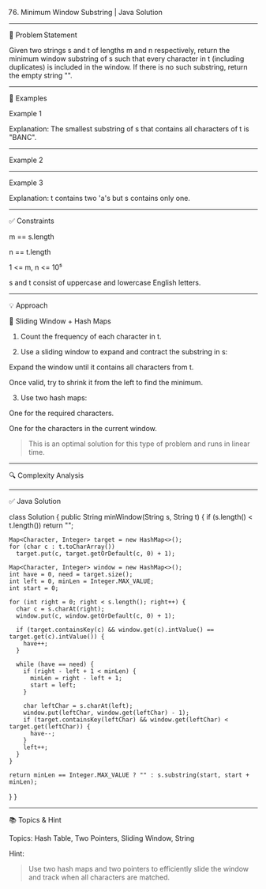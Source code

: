 
76. Minimum Window Substring | Java Solution

  


---

🧩 Problem Statement

Given two strings s and t of lengths m and n respectively, return the minimum window substring of s such that every character in t (including duplicates) is included in the window.
If there is no such substring, return the empty string "".


---

🧠 Examples

Example 1

Explanation:
The smallest substring of s that contains all characters of t is "BANC".


---

Example 2


---

Example 3

Explanation:
t contains two 'a's but s contains only one.


---

✅ Constraints

m == s.length

n == t.length

1 <= m, n <= 10⁵

s and t consist of uppercase and lowercase English letters.



---

💡 Approach

🔄 Sliding Window + Hash Maps

1. Count the frequency of each character in t.


2. Use a sliding window to expand and contract the substring in s:

Expand the window until it contains all characters from t.

Once valid, try to shrink it from the left to find the minimum.



3. Use two hash maps:

One for the required characters.

One for the characters in the current window.




> This is an optimal solution for this type of problem and runs in linear time.




---

🔍 Complexity Analysis


---

✅ Java Solution

class Solution {
  public String minWindow(String s, String t) {
    if (s.length() < t.length()) return "";

    Map<Character, Integer> target = new HashMap<>();
    for (char c : t.toCharArray())
      target.put(c, target.getOrDefault(c, 0) + 1);

    Map<Character, Integer> window = new HashMap<>();
    int have = 0, need = target.size();
    int left = 0, minLen = Integer.MAX_VALUE;
    int start = 0;

    for (int right = 0; right < s.length(); right++) {
      char c = s.charAt(right);
      window.put(c, window.getOrDefault(c, 0) + 1);

      if (target.containsKey(c) && window.get(c).intValue() == target.get(c).intValue()) {
        have++;
      }

      while (have == need) {
        if (right - left + 1 < minLen) {
          minLen = right - left + 1;
          start = left;
        }

        char leftChar = s.charAt(left);
        window.put(leftChar, window.get(leftChar) - 1);
        if (target.containsKey(leftChar) && window.get(leftChar) < target.get(leftChar)) {
          have--;
        }
        left++;
      }
    }

    return minLen == Integer.MAX_VALUE ? "" : s.substring(start, start + minLen);
  }
}


---

📚 Topics & Hint

Topics: Hash Table, Two Pointers, Sliding Window, String

Hint:

> Use two hash maps and two pointers to efficiently slide the window and track when all characters are matched.
